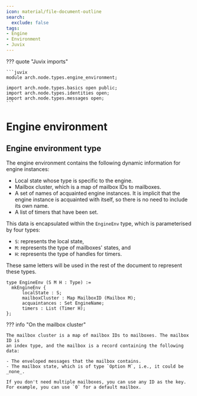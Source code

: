 ```yaml
---
icon: material/file-document-outline
search:
  exclude: false
tags:
- Engine
- Environment
- Juvix
---
```


??? quote "Juvix imports"

    ```juvix
    module arch.node.types.engine_environment;

    import arch.node.types.basics open public;
    import arch.node.types.identities open;
    import arch.node.types.messages open;
    ```

# Engine environment

## Engine environment type

The engine environment contains the following dynamic information for engine instances:

- Local state whose type is specific to the engine.
- Mailbox cluster, which is a map of mailbox IDs to mailboxes.
- A set of names of acquainted engine instances. It is implicit that the engine
  instance is acquainted with itself, so there is no need to include its own name.
- A list of timers that have been set.

This data is encapsulated within the `EngineEnv` type,
which is parameterised by four types:

- `S`: represents the local state,
- `M`: represents the type of mailboxes' states, and
- `H`: represents the type of handles for timers.

These same letters will be used in the rest of the document to represent these
types.

```juvix
type EngineEnv (S M H : Type) :=
  mkEngineEnv {
      localState : S;
      mailboxCluster : Map MailboxID (Mailbox M);
      acquaintances : Set EngineName;
      timers : List (Timer H);
};
```

??? info "On the mailbox cluster"

    The mailbox cluster is a map of mailbox IDs to mailboxes. The mailbox ID is
    an index type, and the mailbox is a record containing the following data:

    - The enveloped messages that the mailbox contains.
    - The mailbox state, which is of type `Option M`, i.e., it could be
    _none_.

    If you don't need multiple mailboxes, you can use any ID as the key.
    For example, you can use `0` for a default mailbox.
